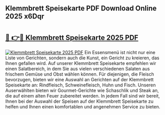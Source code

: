 ## Klemmbrett Speisekarte PDF Download Online 2025 x6Dqr

# <h2><a href="http://gc9ohr.nevu.top/?p=Klemmbrett+Speisekarte">🔗 👉🔴 Klemmbrett Speisekarte 2025 PDF</a></h2>

[![Klemmbrett Speisekarte 2025 PDF](https://i.imgur.com/dBaPXMq.png)](http://gc9ohr.nevu.top/?p=Klemmbrett+Speisekarte)
Ein Essensmenü ist nicht nur eine Liste von Gerichten, sondern auch die Kunst, ein Gericht zu kreieren, das Ihnen gefallen wird. Auf unserer Klemmbrett Speisekarte empfehlen wir einen Salatbereich, in dem Sie aus vielen verschiedenen Salaten aus frischem Gemüse und Obst wählen können. Für diejenigen, die Fleisch bevorzugen, bieten wir eine Auswahl an Gerichten auf der Klemmbrett Speisekarte an: Rindfleisch, Schweinefleisch, Huhn und Fisch. Unseren Auserwählten bieten wir Gourmet-Gerichte wie Schaschlik und Steak an, die auf einem alten Feuer zubereitet werden. In jedem Fall sind wir bereit, Ihnen bei der Auswahl der Speisen auf der Klemmbrett Speisekarte zu helfen und Ihnen einen komfortablen und angenehmen Service zu bieten.

